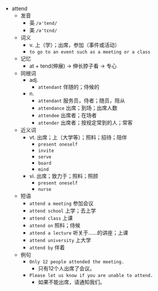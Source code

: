 - attend
  - 发音
    - 英 `/ə'tend/`
    - 美 `/ə'tɛnd/`
  - 词义
    - v. 上（学）；出席，参加（事件或活动）
    - `to go to an event such as a meeting or a class`
  - 记忆
    - at + tend(伸展) → 伸长脖子看 → 专心
  - 同根词
    - adj.
      - `attendant` 伴随的；侍候的
    - n.
      - `attendant` 服务员，侍者；随员，陪从
      - `attendance` 出席；到场；出席人数
      - `attendee` 出席者；在场者
      - `attender` 出席者；按规定常到的人；常客
  - 近义词
    - vt. 出席；上（大学等）；照料；招待；陪伴
      - `present oneself`
      - `invite`
      - `serve`
      - `board`
      - `mind`
    - vi. 出席；致力于；照料；照顾
      - `present oneself`
      - `nurse`
  - 短语
    - `attend a meeting` 参加会议 
    - `attend school` 上学；去上学 
    - `attend class` 上课 
    - `attend on` 照料；侍候 
    - `attend a lecture` 听关于……的讲座；上课 
    - `attend university` 上大学 
    - `attend by` 伴着 
  - 例句
    - `Only 12 people attended the meeting.`
      - 只有12个人出席了会议。
    - `Please let us know if you are unable to attend.`
      - 如果不能出席，请通知我们。

